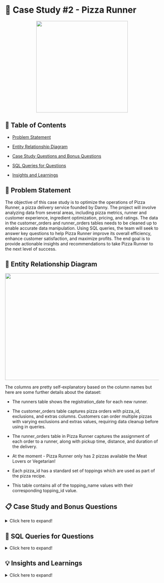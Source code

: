 # 🍕 Case Study #2 - Pizza Runner

<p align ="center">
 <img width="300" height="300" src="https://user-images.githubusercontent.com/121611397/233771885-06100aec-a370-474b-a0c7-50dcebcfb56e.png">
</p>


## 📕 Table of Contents

 -	[Problem Statement](https://github.com/itsadi08/8-Weeks-SQL-Challenge/edit/main/Case%20Study%20%232%20-%20Pizza%20Runner#-problem-statement)   

 - [Entity Relationship Diagram](https://github.com/itsadi08/8-Weeks-SQL-Challenge/edit/main/Case%20Study%20%232%20-%20Pizza%20Runner#-entity-relationship-diagram)

 -	[Case Study Questions and Bonus Questions](https://github.com/itsadi08/8-Weeks-SQL-Challenge/edit/main/Case%20Study%20%232%20-%20Pizza%20Runner#-case-study-and-bonus-questions)

 - [SQL Queries for Questions](https://github.com/itsadi08/8-Weeks-SQL-Challenge/edit/main/Case%20Study%20%232%20-%20Pizza%20Runner#-sql-queries-for-questions)
 
 -	[Insights and Learnings](https://github.com/itsadi08/8-Weeks-SQL-Challenge/edit/main/Case%20Study%20%232%20-%20Pizza%20Runner#-insights-and-learnings)

## 📝 Problem Statement

The objective of this case study is to optimize the operations of Pizza Runner, a pizza delivery service founded by Danny. The project will involve analyzing data from several areas, including pizza metrics, runner and customer experience, ingredient optimization, pricing, and ratings. The data in the customer_orders and runner_orders tables needs to be cleaned up to enable accurate data manipulation. Using SQL queries, the team will seek to answer key questions to help Pizza Runner improve its overall efficiency, enhance customer satisfaction, and maximize profits. The end goal is to provide actionable insights and recommendations to take Pizza Runner to the next level of success.

## 🔐 Entity Relationship Diagram

<p align ="center">
 <img width="700" height="350" src="https://user-images.githubusercontent.com/121611397/233772164-adab2253-58aa-495b-b1a8-f228ebbb3d00.png">
</p>

The columns are pretty self-explanatory based on the column names but here are some further details about the dataset:

- The runners table shows the registration_date for each new runner.

- The customer_orders table captures pizza orders with pizza_id, exclusions, and extras columns. Customers can order multiple pizzas with varying exclusions and extras values, requiring data cleanup before using in queries.

- The runner_orders table in Pizza Runner captures the assignment of each order to a runner, along with pickup time, distance, and duration of the delivery.

- At the moment - Pizza Runner only has 2 pizzas available the Meat Lovers or Vegetarian!

- Each pizza_id has a standard set of toppings which are used as part of the pizza recipe.

- This table contains all of the topping_name values with their corresponding topping_id value.

## 📋 Case Study and Bonus Questions

<details>
<summary>
Click here to expand!
</summary>
  
### A. Pizza Metrics

1. How many pizzas were ordered?
2. How many unique customer orders were made?
3. How many successful orders were delivered by each runner?
4. How many of each type of pizza was delivered?
5. How many Vegetarian and Meatlovers were ordered by each customer?
6. What was the maximum number of pizzas delivered in a single order?
7. For each customer, how many delivered pizzas had at least 1 change and how many had no changes?
8. How many pizzas were delivered that had both exclusions and extras?
9. What was the total volume of pizzas ordered for each hour of the day?
10. What was the volume of orders for each day of the week?

---
### B. Runner and Customer Experience

1. How many runners signed up for each 1 week period? (i.e. week starts 2021-01-01)
2. What was the average time in minutes it took for each runner to arrive at the Pizza Runner HQ to pickup the order?
3. Is there any relationship between the number of pizzas and how long the order takes to prepare?
4. What was the average distance travelled for each customer?
5. What was the difference between the longest and shortest delivery times for all orders?
6. What was the average speed for each runner for each delivery and do you notice any trend for these values?
7. What is the successful delivery percentage for each runner?

---
### C. Ingredient Optimisation

1. What are the standard ingredients for each pizza?
2. What was the most commonly added extra?
3. What was the most common exclusion?
4. Generate an order item for each record in the customers_orders table in the format of one of the following:
    * ```Meat Lovers```
    * ```Meat Lovers - Exclude Beef```
    * ```Meat Lovers - Extra Bacon```
    * ```Meat Lovers - Exclude Cheese, Bacon - Extra Mushroom, Peppers```
5. Generate an alphabetically ordered comma separated ingredient list for each pizza order from the customer_orders table and add a 2x in front of any relevant ingredients
    * For example: ```"Meat Lovers: 2xBacon, Beef, ... , Salami"```
6. What is the total quantity of each ingredient used in all delivered pizzas sorted by most frequent first?

---
### D. Pricing and Ratings

1. If a Meat Lovers pizza costs $12 and Vegetarian costs $10 and there were no charges for changes - how much money has Pizza Runner made so far if there are no delivery fees?
2. What if there was an additional $1 charge for any pizza extras?
    * Add cheese is $1 extra
3. The Pizza Runner team now wants to add an additional ratings system that allows customers to rate their runner, how would you design an additional table for this new dataset - generate a schema for this new table and insert your own data for ratings for each successful customer order between 1 to 5.
4. Using your newly generated table - can you join all of the information together to form a table which has the following information for successful deliveries?
    * ```customer_id```
    * ```order_id```
    * ```runner_id```
    * ```rating```
    * ```order_time```
    * ```pickup_time```
    * Time between order and pickup
    * Delivery duration
    * Average speed
    * Total number of pizzas
5. If a Meat Lovers pizza was $12 and Vegetarian $10 fixed prices with no cost for extras and each runner is paid $0.30 per kilometre traveled - how much money does Pizza Runner have left over after these deliveries?

---
### E. Bonus questions

If Danny wants to expand his range of pizzas - how would this impact the existing data design? Write an ```INSERT``` statement to demonstrate what would happen if a new ```Supreme``` pizza with all the toppings was added to the Pizza Runner menu?

---
	
</details>

## 🔎 SQL Queries for Questions

<details>
<summary>
Click here to expand!
</summary>

## A. Pizza Metrics
	
### Data cleaning
  
  * Create a new table ```customer_ordersnew``` from ```customer_orders``` table:
	
  	* Convert the ```blank``` text values in ```exclusions``` and ```extras``` into null ```''```.

```sql	
drop table if exists customer_ordersnew;
create table customer_ordersnew as
(select order_id, customer_id, pizza_id, exclusions, extras, order_time 
from customer_orders);
								 
update customer_ordersnew
set exclusions=case when exclusions ='No Record' then null else exclusions end,
extras=case when extras='No Record' then null else extras end;
```
![image](https://user-images.githubusercontent.com/121611397/233773193-3adb31fe-89ae-432a-b9dd-5898ce9dce5e.png)


  * Create a new table ```runner_ordersnew``` from ```runner_orders``` table:
  	* Convert ```'null'``` text values in ```pickup_time```, ```duration```,```distance``` and ```cancellation``` into ```null``` values. 
	* Cast ```pickup_time``` to TIMESTAMP.
	* Cast ```distance``` to FLOAT.
	* Cast ```duration``` to INT.
	
```sql	

drop table if exists runner_ordersnew;
create table runner_ordersnew as 
(select order_id, runner_id, pickup_time,
case
 when distance like '%km' then trim('km' from distance)else distance end as distance,
case
 when duration like '%minutes' then trim('minutes' from duration)
 when duration like '%mins' then trim('mins' from duration)
 when duration like '%minute' then trim('minute' from duration)
else duration end as duration, 
cancellation 
from runner_orders);

update runner_ordersnew
set pickup_time = case when pickup_time ='null' then null  else pickup_time end,
distance = case  when distance= 'null' then null else distance end,
duration = case  when duration ='null' then null else duration end,
cancellation = case when cancellation ='null' then null else cancellation end,

update runner_ordersnew
set cancellation = case when cancellation ='' then null else cancellation end;

alter table runner_ordersnew
alter column pickup_time type timestamp USING TO_TIMESTAMP(pickup_time, 'YYYY-MM-DD HH24:MI:SS'),
alter column distance type decimal USING CAST(distance AS DECIMAL),
alter column duration type int USING CAST(duration AS int) ;
```
	
![image](https://user-images.githubusercontent.com/121611397/233773272-e6348049-c168-4e85-98b1-4cd55d927027.png)

---
 
### Q1. How many pizzas were ordered? 
	
- Including cancelled orders(if cancelled orders excluded then 12)
	
```sql
 select count(order_id)as Total_Pizzas_Ordered from customer_ordersnew; 
```
![image](https://user-images.githubusercontent.com/121611397/233773752-41aa619c-dc24-4b9b-b9d5-f1a9e30227f1.png)
  
### Q2. How many unique customer orders were made?
	
```sql
 select count(distinct order_id)as Total_Orders from customer_ordersnew;
```	
![image](https://user-images.githubusercontent.com/121611397/233773960-73e89869-250b-4f45-b798-6a651b60a28f.png)
	
### Q3. How many successful orders were delivered by each runner? 
	
```sql
select runner_id,count(order_id) as Successful_orders from runner_ordersnew
where cancellation is null
group by runner_id;
```
![image](https://user-images.githubusercontent.com/121611397/233773988-14294256-b1f0-4e34-b295-e56ee343b9e0.png)
	
### Q4. How many of each type of pizza was delivered? 
	
```sql
select pizza_name,count(pizza_id) as No_of_Pizzas from customer_ordersnew
join pizza_names using (pizza_id)
join runner_ordersnew  using(order_id)
where cancellation is null
group by pizza_name; 
```	
![image](https://user-images.githubusercontent.com/121611397/233774028-ff06172f-d56d-4f88-8dee-c5372073b236.png)
	
### Q5 How many Vegetarian and Meatlovers were ordered by each customer?
	
```sql	
select customer_id,pizza_name,count(pizza_id) as No_of_Pizzas from customer_ordersnew
join pizza_names using (pizza_id)
join runner_ordersnew  using(order_id)
where cancellation is null
group by customer_id,pizza_name;	
```	
![image](https://user-images.githubusercontent.com/121611397/233774169-83b5407e-6b9b-4912-8c6c-6e8aaeb3495b.png)
	
### Q6 What was the maximum number of pizzas delivered in a single order?

```sql	
select order_id ,count(pizza_id) as No_of_Pizzas_Ordered from customer_ordersnew
join runner_ordersnew  using(order_id)
group by order_id 
order by No_of_Pizzas_Ordered desc
limit 1;
```
![image](https://user-images.githubusercontent.com/121611397/233774190-21e04f3d-a3ee-40e6-be34-0de32239c770.png)
	
### Q7 For each customer, how many delivered pizzas had at least 1 change and how many had no changes?

```sql
select customer_id,count(order_id)as total_orders,sum(case when exclusions is not null or extras is not null then 1 
else 0 end )as AleastOneChange,sum(case when exclusions is null and extras is null then 1 
else 0 end )as NoChange
from customer_ordersnew 
join runner_ordersnew  using(order_id)
where cancellation is null   
group by customer_id;
```
![image](https://user-images.githubusercontent.com/121611397/233774213-81d22b49-08e1-4d8f-9abd-76a4a7e2caf9.png)
	
### Q8 How many pizzas were delivered that had both exclusions and extras?
	
```sql
select count(pizza_id) as Exclusion_Extra_Pizza
from customer_ordersnew 
join runner_ordersnew  using(order_id)
where exclusions is not null and extras is not null and cancellation is null
```
![image](https://user-images.githubusercontent.com/121611397/233774356-3c643fce-2379-44be-9c19-766961b3c06b.png)
	
### Q9 What was the total volume of pizzas ordered for each hour of the day?
	
- Including cancelled orders
	
```sql	
select extract (hour from order_time) as hour,count(order_id)as Total_Pizzas from customer_ordersnew
group by extract (hour from order_time)
order by extract (hour from order_time)
```
![image](https://user-images.githubusercontent.com/121611397/233774378-90027b3e-5e2d-4f3b-a917-308a3b805955.png)
	
### Q10 What was the volume of orders for each day of the week?
	
- Including cancelled orders
	
```sql	
select to_char(order_time,'Day') as DailyData,count(order_id)as Total_Pizzas from customer_ordersnew
group by to_char(order_time,'Day')
order by Total_Pizzas desc
```	
![image](https://user-images.githubusercontent.com/121611397/233774434-e80aaf30-29a2-447e-8151-89455a1d57c6.png)
	
---
## B. Runner and Customer Experience
	
### Q1. How many runners signed up for each 1 week period? (i.e. week starts 2021-01-01)

```sql
select extract(week from registration_date+interval '1 week') as Week_number,count(runner_id) as Total_Registration
from runners
group by extract(week from registration_date+interval '1 week')
order by Week_number;
```
![image](https://user-images.githubusercontent.com/121611397/233777072-9e228cfd-3ba4-4e6f-9d1e-750111048f24.png)

### Q2 What was the average time in minutes it took for each runner to arrive at the Pizza Runner HQ to pickup the order?

```sql
with cte as(select runner_id,avg(pickup_time-order_time) as Avg_time from runner_ordersnew
join customer_ordersnew using (order_id)
group by runner_id)
select runner_id, round(extract(minutes from Avg_time),2) as Avg_time_ from cte;

![image](https://user-images.githubusercontent.com/121611397/233777099-1db64006-28dc-4807-a22d-9f9f93e8c584.png)	
	
### Q3 Is there any relationship between the number of pizzas and how long the order takes to prepare?
	
```sql
with cte as(select order_id,count(order_id) as  total_pizza,avg(pickup_time-order_time) as Prep_time from runner_ordersnew
join customer_ordersnew using (order_id)
where cancellation is null
group by order_id)	
select total_pizza, round(avg(extract(minutes from Prep_time)),0) as Avg_time_ from cte 
group by total_pizza;
```
![image](https://user-images.githubusercontent.com/121611397/233777148-3e7671f4-3bf6-48b5-aff2-1a7846d30992.png)	

### Q4 What was the average distance travelled for each customer?
	
```sql
select customer_id,round(avg(distance),2) as Average_Distance_Travelled_inKM from runner_ordersnew
join customer_ordersnew using (order_id)
group by customer_id
order by customer_id;
```
![image](https://user-images.githubusercontent.com/121611397/233777180-ba90b8f9-6854-4101-9b9a-56a3a5d6645a.png)

### Q5 What was the difference between the longest and shortest delivery times for all orders?
	
```sql
select max(duration)as slowest_delivery_time,min(duration) as fastest_delivery_time,
max(duration)- min(duration) as Difference from runner_ordersnew;
```
![image](https://user-images.githubusercontent.com/121611397/233777232-3410cb48-2a8d-40d8-bc9e-ab4cd981fa5f.png)

### Q6 What was the average speed for each runner for each delivery and do you notice any trend for these values?
	
```sql	
select order_id,runner_id,round(avg (distance*60/duration),2) as Speed_kmph from runner_ordersnew
where distance<>0
group by order_id,runner_id
order by order_id;	
```
![image](https://user-images.githubusercontent.com/121611397/233777254-cd04dedc-4a7a-49fd-bd7d-eecde7cca85b.png)
	
### Q7 What is the successful delivery percentage for each runner?
	
```sql	
select runner_id,concat(count(distance)*100/count(order_id),'%') as Delivery_percentage 
from runner_ordersnew
group by runner_id
order by runner_id
select distinct(date_format(week_date, '%W')) as dayofweek from cleaned_weekly_sales;
```
![image](https://user-images.githubusercontent.com/121611397/233777271-ef6b4a6d-b014-443a-9ef1-b4411bbf685e.png)

---
## C. Ingredient Optimisation
	
### Data cleaning
	
** Create a new table ```pizza_recipesnew``` to separate ```toppings``` into multiple rows**
  
  ```sql
create table pizza_recipesnew (pizza_id integer,toppings integer);
INSERT INTO pizza_recipesnew (pizza_id, toppings)
  VALUES (1, 1), (1, 2), (1, 3), (1, 4), (1, 5), (1, 6), (1, 8), (1, 10),
  (2, 4), (2, 6), (2, 7), (2, 9), (2, 11), (2, 12);
```
 ![image](https://user-images.githubusercontent.com/121611397/233777515-140cc83d-a9a6-401d-b873-44ba4c212f53.png)

### Q1. What are the standard ingredients for each pizza?
  
```sql
set @week_change=25
with cte as(select 
sum(case when week_ between @week_change-12 and  @week_change-1 then sales end) as before_weeks,
sum(case when week_ between  @week_change and  @week_change+11 then sales end) as after_weeks
from cleaned_weekly_sales
where Year_='2020')
select *,after_weeks-before_weeks as growth,round((after_weeks-before_weeks)*100/(before_weeks),2) as pct_change
from cte;
```

  
 ### Q2. What was the most commonly added extra?
  
 ```sql
with cte as(select Year_ ,
sum(case when week_ between @week_change-4 and @week_change-1 then sales end) as before_weeks,
sum(case when week_ between @week_change and @week_change+3 then sales end) as after_weeks
from cleaned_weekly_sales
group by Year_)
select *,after_weeks-before_weeks as growth,round((after_weeks-before_weeks)*100/(before_weeks),2) as pct_change
from cte;
 ```

 
### Q3. What was the most common exclusion?
  
```sql
with cte as(select Year_,
sum(case when week_ between @week_change-12 and  @week_change-1 then sales end) as before_weeks,
sum(case when week_ between  @week_change and  @week_change+11 then sales end) as after_weeks
from cleaned_weekly_sales
group by Year_)
select *,after_weeks-before_weeks as growth,round((after_weeks-before_weeks)*100/(before_weeks),2) as pct_change
from cte;
```

 
### Q4.Generate an order item for each record in the ```customers_orders``` table in the format of one of the following
* ```Meat Lovers```
* ```Meat Lovers - Exclude Beef```
* ```Meat Lovers - Extra Bacon```
* ```Meat Lovers - Exclude Cheese, Bacon - Extra Mushroom, Peppers```
	
```sql
with cte as(select Year_,
sum(case when week_ between @week_change-12 and  @week_change-1 then sales end) as before_weeks,
sum(case when week_ between  @week_change and  @week_change+11 then sales end) as after_weeks
from cleaned_weekly_sales
group by Year_)
select *,after_weeks-before_weeks as growth,round((after_weeks-before_weeks)*100/(before_weeks),2) as pct_change
from cte;
```
  	
### Q5. Generate an alphabetically ordered comma separated ingredient list for each pizza order from the ```customer_orders``` table and add a 2x in front of any relevant ingredients.
* For example: ```"Meat Lovers: 2xBacon, Beef, ... , Salami"```	
	
```sql
with cte as(select Year_,
sum(case when week_ between @week_change-12 and  @week_change-1 then sales end) as before_weeks,
sum(case when week_ between  @week_change and  @week_change+11 then sales end) as after_weeks
from cleaned_weekly_sales
group by Year_)
select *,after_weeks-before_weeks as growth,round((after_weeks-before_weeks)*100/(before_weeks),2) as pct_change
from cte;
```
	
### Q6. What is the total quantity of each ingredient used in all delivered pizzas sorted by most frequent first?
	
```sql
with cte as(select Year_,
sum(case when week_ between @week_change-12 and  @week_change-1 then sales end) as before_weeks,
sum(case when week_ between  @week_change and  @week_change+11 then sales end) as after_weeks
from cleaned_weekly_sales
group by Year_)
select *,after_weeks-before_weeks as growth,round((after_weeks-before_weeks)*100/(before_weeks),2) as pct_change
from cte;
```	
	
---  
## D. Pricing and Ratings
### Q1. If a Meat Lovers pizza costs $12 and Vegetarian costs $10 and there were no charges for changes - how much money has Pizza Runner made so far if there are no delivery fees?

```TSQL
SELECT
  SUM(CASE WHEN p.pizza_name = 'Meatlovers' THEN 12
        ELSE 10 END) AS money_earned
FROM #customer_orders_temp c
JOIN pizza_names p
  ON c.pizza_id = p.pizza_id
JOIN #runner_orders_temp r
  ON c.order_id = r.order_id
WHERE r.cancellation IS NULL;
```
| money_earned  |
|---------------|
| 138           |

---
### Q2. What if there was an additional $1 charge for any pizza extras?
* Add cheese is $1 extra
```TSQL
DECLARE @basecost INT
SET @basecost = 138 	-- @basecost = result of the previous question

SELECT 
  @basecost + SUM(CASE WHEN p.topping_name = 'Cheese' THEN 2
		  ELSE 1 END) updated_money
FROM #extrasBreak e
JOIN pizza_toppings p
  ON e.extra_id = p.topping_id;
```
| updated_money  |
|----------------|
| 145            |

---
### Q3. The Pizza Runner team now wants to add an additional ratings system that allows customers to rate their runner, how would you design an additional table for this new dataset - generate a schema for this new table and insert your own data for ratings for each successful customer order between 1 to 5.
```TSQL
DROP TABLE IF EXISTS ratings
CREATE TABLE ratings (
  order_id INT,
  rating INT);
INSERT INTO ratings (order_id, rating)
VALUES 
  (1,3),
  (2,5),
  (3,3),
  (4,1),
  (5,5),
  (7,3),
  (8,4),
  (10,3);

 SELECT *
 FROM ratings;
 ```
| order_id | rating  |
|----------|---------|
| 1        | 3       |
| 2        | 5       |
| 3        | 3       |
| 4        | 1       |
| 5        | 5       |
| 7        | 3       |
| 8        | 4       |
| 10       | 3       |

---
### Q4. Using your newly generated table - can you join all of the information together to form a table which has the following information for successful deliveries?
* ```customer_id```
* ```order_id```
* ```runner_id```
* ```rating```
* ```order_time```
* ```pickup_time```
* Time between order and pickup
* Delivery duration
* Average speed
* Total number of pizzas

```TSQL
SELECT 
  c.customer_id,
  c.order_id,
  r.runner_id,
  c.order_time,
  r.pickup_time,
  DATEDIFF(MINUTE, c.order_time, r.pickup_time) AS mins_difference,
  r.duration,
  ROUND(AVG(r.distance/r.duration*60), 1) AS avg_speed,
  COUNT(c.order_id) AS pizza_count
FROM #customer_orders_temp c
JOIN #runner_orders_temp r 
  ON r.order_id = c.order_id
GROUP BY 
  c.customer_id,
  c.order_id,
  r.runner_id,
  c.order_time,
  r.pickup_time, 
  r.duration;
  ```
| customer_id | order_id | runner_id | order_time              | pickup_time             | mins_difference | duration | avg_speed | pizza_count  |
|-------------|----------|-----------|-------------------------|-------------------------|-----------------|----------|-----------|--------------|
| 101         | 1        | 1         | 2020-01-01 18:05:02.000 | 2020-01-01 18:15:34.000 | 10              | 32       | 37.5      | 1            |
| 101         | 2        | 1         | 2020-01-01 19:00:52.000 | 2020-01-01 19:10:54.000 | 10              | 27       | 44.4      | 1            |
| 101         | 6        | 3         | 2020-01-08 21:03:13.000 | NULL                    | NULL            | NULL     | NULL      | 1            |
| 102         | 3        | 1         | 2020-01-02 23:51:23.000 | 2020-01-03 00:12:37.000 | 21              | 20       | 40.2      | 2            |
| 102         | 8        | 2         | 2020-01-09 23:54:33.000 | 2020-01-10 00:15:02.000 | 21              | 15       | 93.6      | 1            |
| 103         | 4        | 2         | 2020-01-04 13:23:46.000 | 2020-01-04 13:53:03.000 | 30              | 40       | 35.1      | 3            |
| 103         | 9        | 2         | 2020-01-10 11:22:59.000 | NULL                    | NULL            | NULL     | NULL      | 1            |
| 104         | 5        | 3         | 2020-01-08 21:00:29.000 | 2020-01-08 21:10:57.000 | 10              | 15       | 40        | 1            |
| 104         | 10       | 1         | 2020-01-11 18:34:49.000 | 2020-01-11 18:50:20.000 | 16              | 10       | 60        | 2            |
| 105         | 7        | 2         | 2020-01-08 21:20:29.000 | 2020-01-08 21:30:45.000 | 10              | 25       | 60        | 1            |

---
### Q5. If a Meat Lovers pizza was $12 and Vegetarian $10 fixed prices with no cost for extras and each runner is paid $0.30 per kilometre traveled - how much money does Pizza Runner have left over after these deliveries?
```TSQL
DECLARE @basecost INT
SET @basecost = 138

SELECT 
  @basecost AS revenue,
  SUM(distance)*0.3 AS runner_paid,
  @basecost - SUM(distance)*0.3 AS money_left
FROM #runner_orders_temp;
```
| revenue | runner_paid | money_left  |
|---------|-------------|-------------|
| 138     | 43.56       | 94.44       |
	
---	
## 🔥 Bonus Questions

### If Danny wants to expand his range of pizzas - how would this impact the existing data design? Write an INSERT statement to demonstrate what would happen if a new Supreme pizza with all the toppings was added to the Pizza Runner menu?

```TSQL
INSERT INTO pizza_names (pizza_id, pizza_name)
VALUES (3, 'Supreme');

ALTER TABLE pizza_recipes
ALTER COLUMN toppings VARCHAR(50);

INSERT INTO pizza_recipes (pizza_id, toppings)
VALUES (3, '1, 2, 3, 4, 5, 6, 7, 8, 9, 10, 11, 12');
```
Notice that I had to update the column ```toppings``` because the Supreme pizza had all the toppings.
  
</details> 
  
## 💡 Insights and Learnings


<details>
<summary>
Click here to expand!
</summary>

 <br> 
 
 
 * Insights into customer preferences and ordering patterns at the restaurant:
	
      * ```Meatlover_pizzas``` are more ```popular``` than vegetarian pizzas, with 75% of total orders being for meatlovers. 
	
      * ```Standard_pizzas``` with standard toppings are also a ```popular_choice```, accounting for almost 50% of all orders.
	
      * ```Wednesdays``` and ```Saturdays``` are the ```busiest_days```, with 5 orders placed each.
	
      * ```Orders were placed at different times of the day```, including lunchtime (1 pm), in the evening (around 6 pm), and late at night (11 pm).
	
* Insights into delivery operations and performance of runners at the restaurant:	
	
     * ```Runner 3 arrives at the restaurant in 10 minutes on average```, while Runner 1 and Runner 2 take 15 and 23 minutes respectively to arrive. This information 		can help the restaurant optimize their delivery operations by assigning deliveries to the fastest runner to ensure timely delivery of orders to their 		  customers.
	
     * On average, a ```single pizza takes 11-12 minutes to prepare```, but this time can increase if the quantity is more. However, the average time to prepare a 	  pizza drops to 9-10 minutes when quantity is more.
	
     * ```Orders are coming from an average distance of 10 km to 25 km```, with Runner 2 covering the most distance of approximately 24 km, while Runner 3 covered only 	10 km.
	
     * The ```shortest delivery time was 10 minutes```, and the ```longest delivery time was 40 minutes```, with an ```average speed of around 45 km/hr per order```.
	
     * ```Runner 1 has a 100% successful delivery record```, while Runner 2 and Runner 3 have a 75% and 50% success rate respectively, due to order cancellations.
	
     * Runner 2's speed of 94 km/hr for order #8 is way too fast compared to other deliveries. It is possible that there is a misspelling error in the distance for the       customer with ID 102, and the actual distance to their address is 13.4 km, not 23.4 km 
	


 
### Learnings....!!!
 
After analysing this case study, I have gained a strong understanding of the following concepts:

-Common Table Expressions.
 
-Group By Aggregates.
 
-Window Functions for ranking and row number.
 
-Joins with using keyword.
 
-Case Function with between and date function.



</details>


